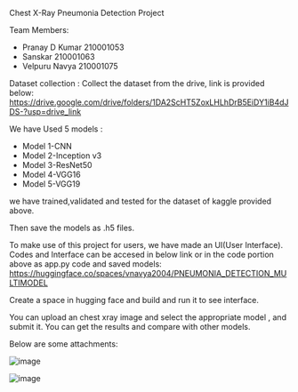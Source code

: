 Chest X-Ray Pneumonia Detection Project

Team Members:
* Pranay D Kumar 210001053
* Sanskar 210001063
* Velpuru Navya 210001075

Dataset collection : 
Collect the dataset from the drive, link is provided below:
https://drive.google.com/drive/folders/1DA2ScHT5ZoxLHLhDrB5EiDY1iB4dJDS-?usp=drive_link

We have Used 5 models : 
* Model 1-CNN
* Model 2-Inception v3
* Model 3-ResNet50
* Model 4-VGG16
* Model 5-VGG19

we have trained,validated and tested for the dataset of kaggle provided above.

Then save the models as .h5 files.

To make use of this project for users, we have made an UI(User Interface).
Codes and Interface can be accesed in below link or in the code portion above as app.py code and saved models:
https://huggingface.co/spaces/vnavya2004/PNEUMONIA_DETECTION_MULTIMODEL

Create a space in hugging face and build and run it to see interface.

You can upload an chest xray image and select the appropriate model , and submit it. You can get the results and compare with other models.

Below are some attachments:

![image](https://github.com/Sanskar6877/ChestXRay_Pneumonia_Detection/assets/108207099/9fd96ea3-892d-45da-b397-a2195de1d69d)


![image](https://github.com/Sanskar6877/ChestXRay_Pneumonia_Detection/assets/108207099/6ca8d374-e26b-4be5-b701-7d291b108844)
